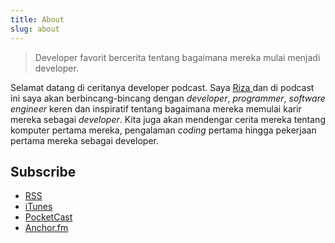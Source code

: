 ```yaml
---
title: About
slug: about
---
```


<div class="pa4">
  <blockquote class="ml0 mt0 pl4 black-90 bl bw2 b--blue">
  <p class="f4 f3-m f3-l lh-copy measure mt0">Developer favorit bercerita tentang bagaimana mereka mulai menjadi developer.</p>
  </blockquote>
</div>

Selamat datang di ceritanya developer podcast. Saya [ Riza ](https://rizafahmi.com) dan di podcast ini saya akan berbincang-bincang dengan *developer*, *programmer*, *software engineer* keren dan inspiratif tentang bagaimana mereka memulai karir mereka sebagai *developer*. Kita juga akan mendengar cerita mereka tentang komputer pertama mereka, pengalaman *coding* pertama hingga pekerjaan pertama mereka sebagai developer.

## Subscribe

* [RSS](https://anchor.fm/s/30348d4/podcast/rss)
* [iTunes](https://itunes.apple.com/us/podcast/ceritanya-developer-podcast/id1364448110?mt=2)
* [PocketCast](http://pca.st/CwU8)
* [Anchor.fm](https://anchor.fm/ceritanya-developer)
